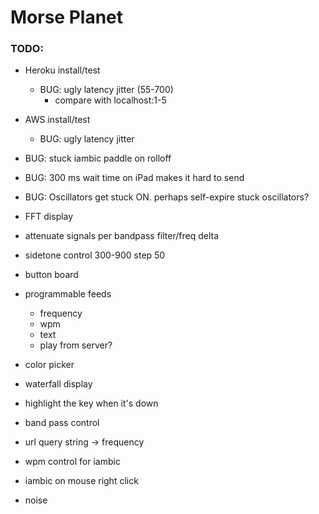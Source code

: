 # Morse Planet

### TODO:

- Heroku install/test
	- BUG: ugly latency jitter (55-700) 
		- compare with localhost:1-5

- AWS install/test
	- BUG: ugly latency jitter

- BUG: stuck iambic paddle on rolloff
- BUG: 300 ms wait time on iPad makes it hard to send
- BUG: Oscillators get stuck ON.  perhaps self-expire stuck oscillators?

- FFT display
- attenuate signals per bandpass filter/freq delta
- sidetone control 300-900 step 50	

- button board
- programmable feeds
	- frequency
	- wpm
	- text
	- play from server?

- color picker
- waterfall display
- highlight the key when it's down
- band pass control
- url query string -> frequency
- wpm control for iambic
- iambic on mouse right click

- noise
